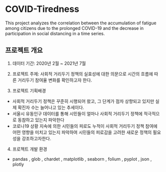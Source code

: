 # COVID-Tiredness
This project analyzes the correlation between the accumulation of fatigue among citizens due to the prolonged COVID-19 and the decrease in participation in social distancing in a time series.



## 프로젝트 개요

1. 데이터 기간: 2020년 2월 ~ 2021년 7월
2. 프로젝트 주제: 사회적 거리두기 정책의 실효성에 대한 의문으로 시간의 흐름에 따른 거리두기 참여율 변화를 확인하고자 한다.

3. 프로젝트 기획배경

- 사회적 거리두기 정책은 꾸준히 시행되어 왔고, 그 단계가 점차 상향되고 있지만 실제 확진자 수는 늘어나고 있는 추세이다.
- 서울시 유동인구 데이터를 통해 시민들이 얼마나 사회적 거리두기 정책에 적극적으로 동참하고 있는지 파악한다
- 코로나19 상황 지속에 의한 시민들의 피로도 누적이 사회적 거리두기 정책 참여에 어떤 영향을 미치고 있는지 파악하여 시민들의 피로감을 고려한 새로운 정책의 필요성을 강조하고자한다.

4. 프로젝트 개발 환경

- pandas , glob , chardet , matplotlib , seaborn , folium , pyplot , json , plotly
